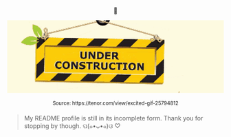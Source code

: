 <p align="center">🌱</p>

<p align="center">
  <img src="under-construction.gif" alt="Under construction.gif" />
</p>

<p align="center"><sup>Source: https://tenor.com/view/excited-gif-25794812</sup></p>



> My README profile is still in its incomplete form. Thank you for stopping by though. ପ(๑•ᴗ•๑)ଓ ♡

<!--
Languages and Technology

HTML
CSS
JavaScript
Python
-->
